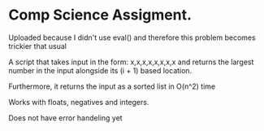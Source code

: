 # Comp Science Assigment.

Uploaded because I didn't use eval() and therefore this problem becomes trickier that usual

A script that takes input in the form: x,x,x,x,x,x,x,x and returns the largest number in the input alongside its (i + 1) based location.

Furthermore, it returns the input as a sorted list in O(n^2) time

Works with floats, negatives and integers.

Does not have error handeling yet
